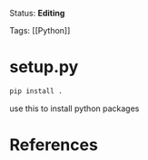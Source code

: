 Status: **Editing**

Tags: [[Python]]

# setup.py

```python
pip install . 
```
use this to install python packages

# References